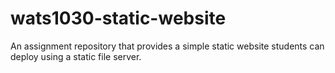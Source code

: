 # wats1030-static-website
An assignment repository that provides a simple static website students can deploy using a static file server.
